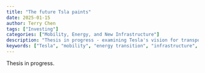 ```yaml
---
title: "The future Tsla paints"
date: 2025-01-15
author: Terry Chen
tags: ["Investing"]
categories: ["Mobility, Energy, and New Infrastructure"]
description: "Thesis in progress - examining Tesla's vision for transportation, energy transition, and infrastructure transformation."
keywords: ["Tesla", "mobility", "energy transition", "infrastructure", "autonomous vehicles", "sustainable transport"]
---
```


Thesis in progress.